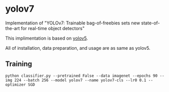 # yolov7

Implementation of "YOLOv7: Trainable bag-of-freebies sets new state-of-the-art for real-time object detectors"

This implimentation is based on [yolov5](https://github.com/ultralytics/yolov5).

All of installation, data preparation, and usage are as same as yolov5.

## Training

``` shell
python classifier.py --pretrained False --data imagenet --epochs 90 --img 224 --batch 256 --model yolov7 --name yolov7-cls --lr0 0.1 --optimizer SGD
```
